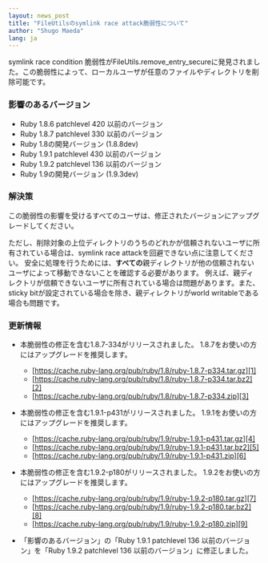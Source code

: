 ```yaml
---
layout: news_post
title: "FileUtilsのsymlink race attack脆弱性について"
author: "Shugo Maeda"
lang: ja
---
```


symlink race condition
脆弱性がFileUtils.remove\_entry\_secureに発見されました。この脆弱性によって、ローカルユーザが任意のファイルやディレクトリを削除可能です。

### 影響のあるバージョン

* Ruby 1.8.6 patchlevel 420 以前のバージョン
* Ruby 1.8.7 patchlevel 330 以前のバージョン
* Ruby 1.8の開発バージョン (1.8.8dev)
* Ruby 1.9.1 patchlevel 430 以前のバージョン
* Ruby 1.9.2 patchlevel 136 以前のバージョン
* Ruby 1.9の開発バージョン (1.9.3dev)

### 解決策

この脆弱性の影響を受けるすべてのユーザは、修正されたバージョンにアップグレードしてください。

ただし、削除対象の上位ディレクトリのうちのどれかが信頼されないユーザに所有されている場合は、symlink race
attackを回避できない点に注意してください。
安全に処理を行うためには、**すべての**親ディレクトリが他の信頼されないユーザによって移動できないことを確認する必要があります。
例えば、親ディレクトリが信頼できないユーザに所有されている場合は問題があります。また、sticky
bitが設定されている場合を除き、親ディレクトリがworld writableである場合も問題です。

### 更新情報

* 本脆弱性の修正を含む1.8.7-334がリリースされました。 1.8.7をお使いの方にはアップグレードを推奨します。
  * [https://cache.ruby-lang.org/pub/ruby/1.8/ruby-1.8.7-p334.tar.gz][1]
  * [https://cache.ruby-lang.org/pub/ruby/1.8/ruby-1.8.7-p334.tar.bz2][2]
  * [https://cache.ruby-lang.org/pub/ruby/1.8/ruby-1.8.7-p334.zip][3]

* 本脆弱性の修正を含む1.9.1-p431がリリースされました。 1.9.1をお使いの方にはアップグレードを推奨します。
  * [https://cache.ruby-lang.org/pub/ruby/1.9/ruby-1.9.1-p431.tar.gz][4]
  * [https://cache.ruby-lang.org/pub/ruby/1.9/ruby-1.9.1-p431.tar.bz2][5]
  * [https://cache.ruby-lang.org/pub/ruby/1.9/ruby-1.9.1-p431.zip][6]

* 本脆弱性の修正を含む1.9.2-p180がリリースされました。 1.9.2をお使いの方にはアップグレードを推奨します。
  * [https://cache.ruby-lang.org/pub/ruby/1.9/ruby-1.9.2-p180.tar.gz][7]
  * [https://cache.ruby-lang.org/pub/ruby/1.9/ruby-1.9.2-p180.tar.bz2][8]
  * [https://cache.ruby-lang.org/pub/ruby/1.9/ruby-1.9.2-p180.zip][9]

* 「影響のあるバージョン」の「Ruby 1.9.1 patchlevel 136 以前のバージョン」を「Ruby 1.9.2
  patchlevel 136 以前のバージョン」に修正しました。



[1]: https://cache.ruby-lang.org/pub/ruby/1.8/ruby-1.8.7-p334.tar.gz
[2]: https://cache.ruby-lang.org/pub/ruby/1.8/ruby-1.8.7-p334.tar.bz2
[3]: https://cache.ruby-lang.org/pub/ruby/1.8/ruby-1.8.7-p334.zip
[4]: https://cache.ruby-lang.org/pub/ruby/1.9/ruby-1.9.1-p431.tar.gz
[5]: https://cache.ruby-lang.org/pub/ruby/1.9/ruby-1.9.1-p431.tar.bz2
[6]: https://cache.ruby-lang.org/pub/ruby/1.9/ruby-1.9.1-p431.zip
[7]: https://cache.ruby-lang.org/pub/ruby/1.9/ruby-1.9.2-p180.tar.gz
[8]: https://cache.ruby-lang.org/pub/ruby/1.9/ruby-1.9.2-p180.tar.bz2
[9]: https://cache.ruby-lang.org/pub/ruby/1.9/ruby-1.9.2-p180.zip

